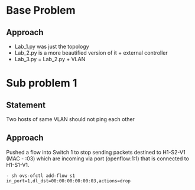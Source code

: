 # Base Problem
## Approach
-   Lab_1.py was just the topology
-   Lab_2.py is a more beautified version of it + external controller
-   Lab_3.py = Lab_2.py + VLAN

# Sub problem 1
## Statement
Two hosts of same VLAN should not ping each other
## Approach
Pushed a flow into Switch 1 to stop sending packets destined to H1-S2-V1 (MAC - :03) which are incoming via port (openflow:1:1) that is connected to H1-S1-V1.

    - sh ovs-ofctl add-flow s1 in_port=1,dl_dst=00:00:00:00:00:03,actions=drop
    

